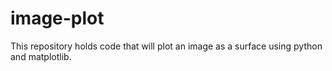 # image-plot
This repository holds code that will plot an image as a surface using python and matplotlib.
